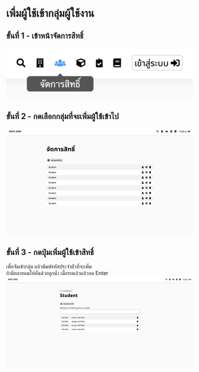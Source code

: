 # เพี่มผู้ใช้เข้ากลุ่มผู้ใช้งาน
## ขั้นที่ 1 - เข้าหน้าจัดการสิทธิ์
![](../../img/navigation-bar/permission-button.png)

## ขั้นที่ 2 - กดเลือกกลุ่มที่จะเพิ่มผู้ใช้เข้าไป
![](../../img/manage-role-permission/overall.png)

## ขั้นที่ 3 - กดปุ่มเพิ่มผู้ใช้เข้าสิทธิ์
เพื่อจัดเข้ากลุ่ม แล้วพิมพ์รหัสประจำตัวที่จะเพิ่ม <br>
ถ้ามีหลายคนให้คั่นด้วยลูกน้ำ เมื่อรบแล้วแล้วกด Enter
![](../../img/manage-role-permission/user-group.png)
